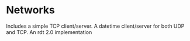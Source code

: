 # Networks
Includes a simple TCP client/server. A datetime client/server for both UDP and TCP. An rdt 2.0 implementation
